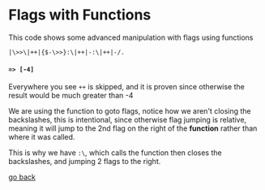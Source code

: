 # Flags with Functions

This code shows some advanced manipulation with flags using functions

```
|\>>\|++|{$-\>>}:\|++|-:\|++|-/.
```
#### `=> [-4]`

Everywhere you see `++` is skipped, and it is proven since otherwise the result would be much greater than -4


We are using the function to goto flags, notice how we aren't closing the backslashes, this is intentional, since otherwise flag jumping is relative, meaning it will jump to the 2nd flag on the right of the **function** rather than where it was called.

This is why we have `:\`, which calls the function then closes the backslashes, and jumping 2 flags to the right.

[go back](https://repl.it/@realTronsi/BrainF#Documentation/_README.md)
